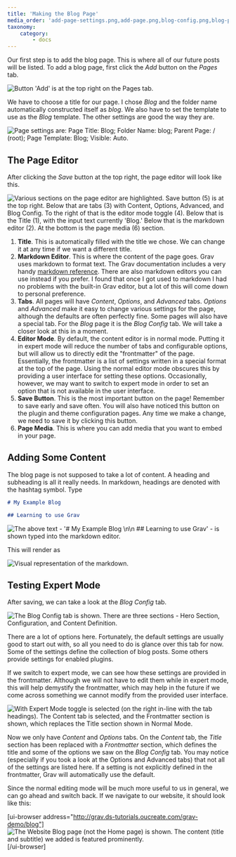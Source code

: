 ```yaml
---
title: 'Making the Blog Page'
media_order: 'add-page-settings.png,add-page.png,blog-config.png,blog-page-content.png,expert-mode.png,header-demo.png,page-editor.png,result-blog.png'
taxonomy:
    category:
        - docs
---
```


Our first step is to add the blog page. This is where all of our future posts will be listed. To add a blog page, first click the _Add_ button on the _Pages_ tab.

![Button 'Add' is at the top right on the Pages tab.](add-page.png)

We have to choose a title for our page. I chose _Blog_ and the folder name automatically constructed itself as _blog_. We also have to set the template to use as the _Blog_ template. The other settings are good the way they are.

![Page settings are: Page Title: Blog; Folder Name: blog; Parent Page: / (root); Page Template: Blog; Visible: Auto.](add-page-settings.png)

## The Page Editor

After clicking the _Save_ button at the top right, the page editor will look like this.

![Various sections on the page editor are highlighted. Save button (5) is at the top right. Below that are tabs (3) with Content, Options, Advanced, and Blog Config. To the right of that is the editor mode toggle (4). Below that is the Title (1), with the input text currently 'Blog.' Below that is the markdown editor (2). At the bottom is the page media (6) section.](page-editor.png)

1. **Title**. This is automatically filled with the title we chose. We can change it at any time if we want a different title.
2. **Markdown Editor**. This is where the content of the page goes. Grav uses markdown to format text. The Grav documentation includes a very handy [markdown reference](https://learn.getgrav.org/16/content/markdown). There are also markdown editors you can use instead if you prefer. I found that once I got used to markdown I had no problems with the built-in Grav editor, but a lot of this will come down to personal preference.
3. **Tabs**. All pages will have _Content_, _Options_, and _Advanced_ tabs. _Options_ and _Advanced_ make it easy to change various settings for the page, although the defaults are often perfectly fine. Some pages will also have a special tab. For the _Blog_ page it is the _Blog Config_ tab. We will take a closer look at this in a moment.
4. **Editor Mode**. By default, the content editor is in normal mode. Putting it in expert mode will reduce the number of tabs and configurable options, but will allow us to directly edit the "frontmatter" of the page. Essentially, the frontmatter is a list of settings written in a special format at the top of the page. Using the normal editor mode obscures this by providing a user interface for setting these options. Occasionally, however, we may want to switch to expert mode in order to set an option that is not available in the user interface.
5. **Save Button**. This is the most important button on the page! Remember to save early and save often. You will also have noticed this button on the plugin and theme configuration pages. Any time we make a change, we need to save it by clicking this button.
6. **Page Media**. This is where you can add media that you want to embed in your page.

## Adding Some Content

The blog page is not supposed to take a lot of content. A heading and subheading is all it really needs. In markdown, headings are denoted with the hashtag symbol. Type

```md
# My Example Blog

## Learning to use Grav
```

![The above text - '# My Example Blog \n\n ## Learning to use Grav' - is shown typed into the markdown editor.](blog-page-content.png)

This will render as

![Visual representation of the markdown.](header-demo.png)

## Testing Expert Mode

After saving, we can take a look at the _Blog Config_ tab.

![The Blog Config tab is shown. There are three sections - Hero Section, Configuration, and Content Definition.](blog-config.png)

There are a lot of options here. Fortunately, the default settings are usually good to start out with, so all you need to do is glance over this tab for now. Some of the settings define the collection of blog posts. Some others provide settings for enabled plugins.

If we switch to expert mode, we can see how these settings are provided in the frontmatter. Although we will not have to edit them while in expert mode, this will help demystify the frontmatter, which may help in the future if we come across something we cannot modify from the provided user interface.

![With Expert Mode toggle is selected (on the right in-line with the tab headings). The Content tab is selected, and the Frontmatter section is shown, which replaces the Title section shown in Normal Mode.](expert-mode.png)

Now we only have _Content_ and _Options_ tabs. On the _Content_ tab, the _Title_ section has been replaced with a _Frontmatter_ section, which defines the title and some of the options we saw on the _Blog Config_ tab. You may notice (especially if you took a look at the Options and Advanced tabs) that not all of the settings are listed here. If a setting is not explicitly defined in the frontmatter, Grav will automatically use the default.

Since the normal editing mode will be much more useful to us in general, we can go ahead and switch back. If we navigate to our website, it should look like this:

[ui-browser address="http://grav.ds-tutorials.oucreate.com/grav-demo/blog"]
![The Website Blog page (not the Home page) is shown. The content (title and subtitle) we added is featured prominently.](result-blog.png)
[/ui-browser]